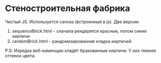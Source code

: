 # Стеностроительная фабрика

Чистый JS. Используется canvas (встроенный в js). Две версии:
1. sequenceBrick.html - сначала рендерятся красные, потом синие кирпичи
2. randomBrick.html - рандомизированная кладка кирпичей

P.S: Изредка веб-каменщик кладёт бракованные кирпичи. У них темнее оттенок цвета.
